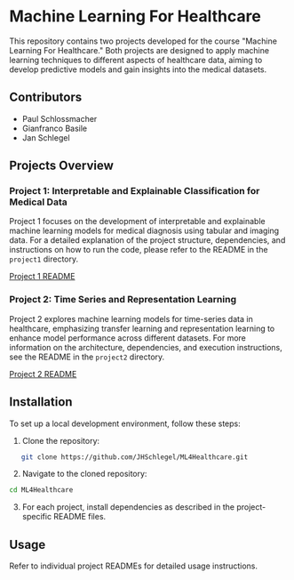 # Machine Learning For Healthcare

This repository contains two projects developed for the course "Machine Learning For Healthcare." Both projects are designed to apply machine learning techniques to different aspects of healthcare data, aiming to develop predictive models and gain insights into the medical datasets.

## Contributors
- Paul Schlossmacher
- Gianfranco Basile
- Jan Schlegel

## Projects Overview

### Project 1: Interpretable and Explainable Classification for Medical Data
Project 1 focuses on the development of interpretable and explainable machine learning models for medical diagnosis using tabular and imaging data. For a detailed explanation of the project structure, dependencies, and instructions on how to run the code, please refer to the README in the `project1` directory.

[Project 1 README](project1/README.md)

### Project 2: Time Series and Representation Learning
Project 2 explores machine learning models for time-series data in healthcare, emphasizing transfer learning and representation learning to enhance model performance across different datasets. For more information on the architecture, dependencies, and execution instructions, see the README in the `project2` directory.

[Project 2 README](project2/README.md)

## Installation
To set up a local development environment, follow these steps:

1. Clone the repository:
```bash
   git clone https://github.com/JHSchlegel/ML4Healthcare.git
````
2. Navigate to the cloned repository:
```bash
cd ML4Healthcare
```

3. For each project, install dependencies as described in the project-specific README files.

## Usage
Refer to individual project READMEs for detailed usage instructions.



   
